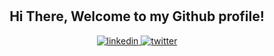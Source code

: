 <div align="center">

<br />
<br />
<h2> Hi There, Welcome to my Github profile! </h2>
<a href="https://linkedin.com/in/whoamishubham" target="_blank">
<img src=https://img.shields.io/badge/linkedin-%2300acee.svg?color=405DE6&style=for-the-badge&logo=linkedin&logoColor=white alt=linkedin style="margin-bottom: 5px;" />
</a>
<a href="https://github.com/whoami-shubham" target="_blank">
<img src=https://img.shields.io/badge/github-%2300acee.svg?color=1DA1F2&style=for-the-badge&logo=github&logoColor=white alt=twitter style="margin-bottom: 5px;" />
</a>

<br />
</div>



